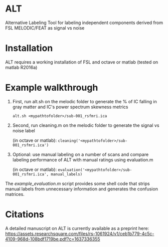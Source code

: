 # ALT
Alternative Labeling Tool for labeling independent components derived from FSL MELODIC/FEAT as signal vs noise

# Installation
ALT requires a working installation of FSL and octave or matlab (tested on matlab R2016a)

# Example walkthrough
1) First, run alt.sh on the melodic folder to generate the % of IC falling in gray matter and IC's power spectrum skewness metrics
    
    `alt.sh <mypathtofolder>/sub-001_rsfmri.ica`
2) Second, run cleaning.m on the melodic folder to generate the signal vs noise label 
    
    (in octave or matlab): `cleaning('<mypathtofolder>/sub-001_rsfmri.ica')`
3) Optional: use manual labeling on a number of scans and compare labeling performance of ALT with manual ratings using evaluation.m
    
    (in octave or matlab): `evaluation('<mypathtofolder>/sub-001_rsfmri.ica', manual_labels)`

The *example_evaluation.m* script provides some shell code that strips manual labels from unnecessary information and generates the confusion matrices. 

# Citations
A detailed manuscript on ALT is currently available as a preprint here:
https://assets.researchsquare.com/files/rs-1061924/v1/ceb1b779-4c5c-4109-968d-108bdf1719be.pdf?c=1637336355
